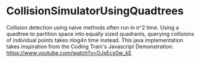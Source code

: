 # CollisionSimulatorUsingQuadtrees

Collision detection using naive methods often run in n^2 time. Using a quadtree to partition space into equally sized quadrants, querying collisions of
individual points takes nlog4n time instead. This java implementation takes inspiration from the Coding Train's Javascript Demonstration: https://www.youtube.com/watch?v=OJxEcs0w_kE

